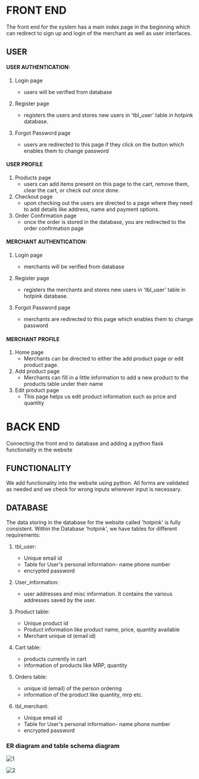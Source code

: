 
# FRONT END
The front end for the system has a main index page in the beginning which can redirect to sign up and login of the merchant as well as user interfaces.

## USER
#### USER AUTHENTICATION:
1. Login page  
    - users will be verified from database 
 
2. Register page
    - registers the users and stores new users in 'tbl_user' table in hotpink database.
  
3. Forgot Password page
    - users are redirected to this page if they click on the button which enables them to change password

#### USER PROFILE
1. Products page 
    - users can add items present on this page to the cart, remove them, clear the cart, or check out once      done.
2. Checkout page
    - upon checking out the users are directed to a page where they need to add details like address, name      and payment options.
3. Order Confirmation page
    - once the order is stored in the database, you are redirected to the order confirmation page

#### MERCHANT AUTHENTICATION:
1. Login page  
    - merchants will be verified from database 
 
2. Register page
    - registers the merchants and stores new users in 'tbl_user' table in hotpink database.
  
3. Forgot Password page
    - merchants are redirected to this page which enables them to change password

#### MERCHANT PROFILE
1. Home page 
    - Merchants can be directed to either the add product page or edit product page.
2. Add product page
    - Merchants can fill in a little information to add a new product to the products table under their         name
3. Edit product page
    - This page helps us edit product information such as price and quantity

# BACK END
Connecting the front end to database and adding a python flask functionality in the website

## FUNCTIONALITY
We add functionality into the website using python.
All forms are validated as needed and we check for wrong inputs wherever input is necessary.

## DATABASE
The data storing in the database for the website called 'hotpink' is fully consistent.
Within the Database 'hotpink', we have tables for different requirements:

1. tbl_user:  
      - Unique email id
      - Table for User's personal information- name phone number
      - encrypted password 
  
2. User_information:
    - user addresses and misc information. It contains the various addresses saved by the user.
 
3. Product table:  
      - Unique product id
      - Product information like product name, price, quantity available
      - Merchant unique id (email id)

4. Cart table:
    - products currently in cart
    - information of products like MRP, quantity

5. Orders table:
    - unique id (email) of the person ordering
    - information of the product like quantity, mrp etc. 

6. tbl_merchant:
    - Unique email id
    - Table for User's personal information- name phone number
    - encrypted password 

### ER diagram and table schema diagram

![1](https://user-images.githubusercontent.com/89929088/145784695-9dd6f86f-908c-408e-9e97-82a9255024a6.png)


![2](https://user-images.githubusercontent.com/89929088/145784797-3bff1510-2187-45ee-a0cb-0ffa0e556a0d.png)

